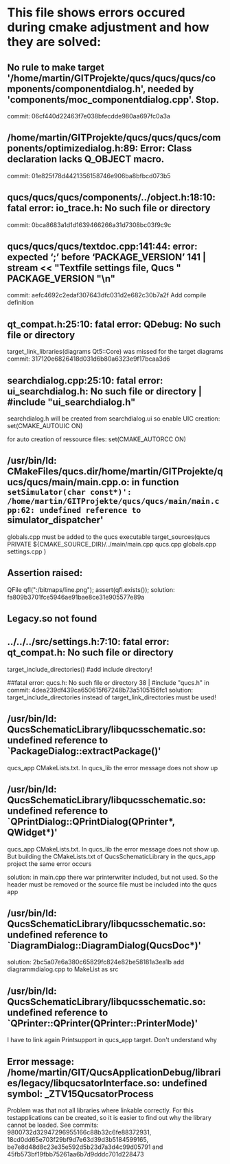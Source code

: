 # This file shows errors occured during cmake adjustment and how they are solved:

## No rule to make target '/home/martin/GITProjekte/qucs/qucs/qucs/components/componentdialog.h', needed by 'components/moc_componentdialog.cpp'.  Stop.
commit: 06cf440d22463f7e038bfecdde980aa697fc0a3a

## /home/martin/GITProjekte/qucs/qucs/qucs/components/optimizedialog.h:89: Error: Class declaration lacks Q_OBJECT macro.
commit: 01e825f78d4421356158746e906ba8bfbcd073b5

## qucs/qucs/qucs/components/../object.h:18:10: fatal error: io_trace.h: No such file or directory
commit: 0bca8683a1d1d1639466266a31d7308bc03f9c9c

## qucs/qucs/qucs/textdoc.cpp:141:44: error: expected ‘;’ before ‘PACKAGE_VERSION’ 141 |   stream << "Textfile settings file, Qucs " PACKAGE_VERSION "\n"
commit: aefc4692c2edaf307643dfc031d2e682c30b7a2f
Add compile definition

## qt_compat.h:25:10: fatal error: QDebug: No such file or directory
target_link_libraries(diagrams Qt5::Core) was missed for the target diagrams
commit: 317120e6826418d031d6b80a6323e9f17bcaa3d6

## searchdialog.cpp:25:10: fatal error: ui_searchdialog.h: No such file or directory | #include "ui_searchdialog.h"
searchdialog.h will be created from searchdialog.ui so enable UIC creation:
set(CMAKE_AUTOUIC ON)

for auto creation of ressource files:
set(CMAKE_AUTORCC ON)

## /usr/bin/ld: CMakeFiles/qucs.dir/home/martin/GITProjekte/qucs/qucs/main/main.cpp.o: in function `setSimulator(char const*)': /home/martin/GITProjekte/qucs/qucs/main/main.cpp:62: undefined reference to `simulator_dispatcher'
globals.cpp must be added to the qucs executable
target_sources(qucs PRIVATE
	${CMAKE_SOURCE_DIR}/../main/main.cpp
	qucs.cpp
	globals.cpp
	settings.cpp
	)
	
## Assertion raised:
QFile qfl(":/bitmaps/line.png");
assert(qfl.exists());
solution: fa809b3701fce5946ae91bae8ce31e905577e89a

## Legacy.so not found

## ../../../src/settings.h:7:10: fatal error: qt_compat.h: No such file or directory
target_include_directories() #add include directory!

##fatal error: qucs.h: No such file or directory 38 | #include "qucs.h"
in commit: 4dea239df439ca650615f67248b73a5105156fc1
solution: target_include_directories instead of target_link_directories must be used!

## /usr/bin/ld: QucsSchematicLibrary/libqucsschematic.so: undefined reference to `PackageDialog::extractPackage()'
qucs_app CMakeLists.txt. In qucs_lib the error message does not show up

## /usr/bin/ld: QucsSchematicLibrary/libqucsschematic.so: undefined reference to `QPrintDialog::QPrintDialog(QPrinter*, QWidget*)'
qucs_app CMakeLists.txt. In qucs_lib the error message does not show up. But building the CMakeLists.txt of QucsSchematicLibrary in the qucs_app project the same error occurs

solution: in main.cpp there war printerwriter included, but not used. So the header must be removed or the source file must be included into the qucs app

## /usr/bin/ld: QucsSchematicLibrary/libqucsschematic.so: undefined reference to `DiagramDialog::DiagramDialog(QucsDoc*)'
solution: 2bc5a07e6a380c65829fc824e82be58181a3ea1b
add diagrammdialog.cpp to MakeList as src

## /usr/bin/ld: QucsSchematicLibrary/libqucsschematic.so: undefined reference to `QPrinter::QPrinter(QPrinter::PrinterMode)'
I have to link again Printsupport in qucs_app target. Don't understand why

## Error message: /home/martin/GIT/QucsApplicationDebug/libraries/legacy/libqucsatorInterface.so: undefined symbol: _ZTV15QucsatorProcess
Problem was that not all libraries where linkable correctly. For this testapplications can be created, so it is easier to find out why the library cannot be loaded.
See commits: 9800732d32947296955166c88b32c6fe88372931, 18cd0dd65e703f29bf9d7e63d39d3b5184599165, be7e8d48d8c23e35e592d5b23d7a3d4c99d05791 and 45fb573bf19fbb75261aa6b7d9dddc701d228473

